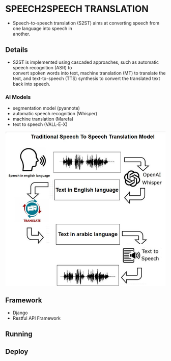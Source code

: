 # SPEECH2SPEECH TRANSLATION 
 - Speech-to-speech translation (S2ST) aims at converting speech from one language into speech in    
   another.

## Details
 - S2ST is implemented using cascaded approaches, such as  automatic speech recognition (ASR) to  
   convert spoken words into text, machine translation (MT) to translate the text, and text-to-speech (TTS) synthesis to convert the translated text back into  speech. 

### AI Models
- segmentation model (pyannote)
- automatic speech recognition (Whisper)
- machine translation (Marefa)
- text to speech (VALL-E-X)

![S2ST](model.jpg)

## Framework 
- Django
- Restful API Framework
  

## Running

## Deploy

  




